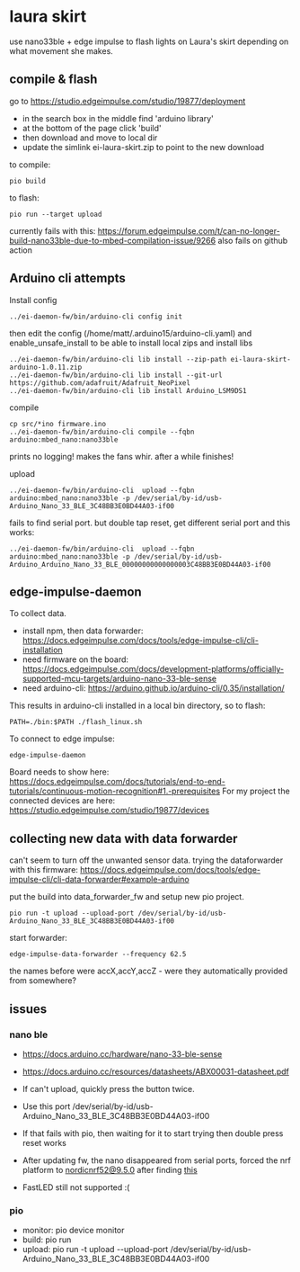 # laura skirt

use nano33ble + edge impulse to flash lights on Laura's skirt depending on what movement she makes.

## compile & flash

go to https://studio.edgeimpulse.com/studio/19877/deployment

* in the search box in the middle find 'arduino library'
* at the bottom of the page click 'build'
* then download and move to local dir
* update the simlink ei-laura-skirt.zip to point to the new download

to compile:

    pio build

to flash:

    pio run --target upload

currently fails with this: https://forum.edgeimpulse.com/t/can-no-longer-build-nano33ble-due-to-mbed-compilation-issue/9266
also fails on github action

## Arduino cli attempts

Install config

    ../ei-daemon-fw/bin/arduino-cli config init 

then edit the config (/home/matt/.arduino15/arduino-cli.yaml) and enable_unsafe_install to be able to install local zips
and install libs

    ../ei-daemon-fw/bin/arduino-cli lib install --zip-path ei-laura-skirt-arduino-1.0.11.zip
    ../ei-daemon-fw/bin/arduino-cli lib install --git-url https://github.com/adafruit/Adafruit_NeoPixel
    ../ei-daemon-fw/bin/arduino-cli lib install Arduino_LSM9DS1

compile

    cp src/*ino firmware.ino
    ../ei-daemon-fw/bin/arduino-cli compile --fqbn arduino:mbed_nano:nano33ble

prints no logging! makes the fans whir. after a while finishes!

upload

    ../ei-daemon-fw/bin/arduino-cli  upload --fqbn arduino:mbed_nano:nano33ble -p /dev/serial/by-id/usb-Arduino_Nano_33_BLE_3C48BB3E0BD44A03-if00

fails to find serial port. but double tap reset, get different serial port and this works:

    ../ei-daemon-fw/bin/arduino-cli  upload --fqbn arduino:mbed_nano:nano33ble -p /dev/serial/by-id/usb-Arduino_Arduino_Nano_33_BLE_00000000000000003C48BB3E0BD44A03-if00

## edge-impulse-daemon

To collect data.

* install npm, then data forwarder: https://docs.edgeimpulse.com/docs/tools/edge-impulse-cli/cli-installation
* need firmware on the board: https://docs.edgeimpulse.com/docs/development-platforms/officially-supported-mcu-targets/arduino-nano-33-ble-sense
* need arduino-cli: https://arduino.github.io/arduino-cli/0.35/installation/

This results in arduino-cli installed in a local bin directory, so to flash:

    PATH=./bin:$PATH ./flash_linux.sh 

To connect to edge impulse:

    edge-impulse-daemon

Board needs to show here: https://docs.edgeimpulse.com/docs/tutorials/end-to-end-tutorials/continuous-motion-recognition#1.-prerequisites
For my project the connected devices are here: https://studio.edgeimpulse.com/studio/19877/devices

## collecting new data with data forwarder

can't seem to turn off the unwanted sensor data. trying the dataforwarder with this firmware: https://docs.edgeimpulse.com/docs/tools/edge-impulse-cli/cli-data-forwarder#example-arduino

put the build into data_forwarder_fw and setup new pio project.

    pio run -t upload --upload-port /dev/serial/by-id/usb-Arduino_Nano_33_BLE_3C48BB3E0BD44A03-if00

start forwarder:

    edge-impulse-data-forwarder --frequency 62.5

the names before were accX,accY,accZ - were they automatically provided from somewhere?

## issues

### nano ble 

* https://docs.arduino.cc/hardware/nano-33-ble-sense
* https://docs.arduino.cc/resources/datasheets/ABX00031-datasheet.pdf

* If can't upload, quickly press the button twice.
* Use this port /dev/serial/by-id/usb-Arduino_Nano_33_BLE_3C48BB3E0BD44A03-if00
* If that fails with pio, then waiting for it to start trying then double press reset works
* After updating fw, the nano disappeared from serial ports, forced the nrf platform to nordicnrf52@9.5.0 after finding [this](https://community.platformio.org/t/nano33ble-device-serial-port-hangs-after-upload-attempt-using-clion-platformio-on-m2-mac/33508/3)
* FastLED still not supported :(

### pio

* monitor: pio device monitor
* build: pio run
* upload: pio run -t upload --upload-port /dev/serial/by-id/usb-Arduino_Nano_33_BLE_3C48BB3E0BD44A03-if00

